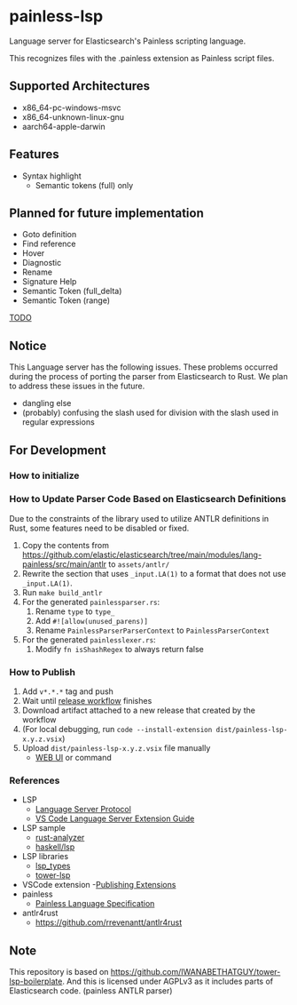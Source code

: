 # painless-lsp

Language server for Elasticsearch's Painless scripting language.

This recognizes files with the .painless extension as Painless script files.

## Supported Architectures

- x86_64-pc-windows-msvc
- x86_64-unknown-linux-gnu
- aarch64-apple-darwin

## Features

- Syntax highlight
    - Semantic tokens (full) only

## Planned for future implementation

- Goto definition
- Find reference
- Hover
- Diagnostic
- Rename
- Signature Help
- Semantic Token (full_delta)
- Semantic Token (range)

[TODO](./TODO.md)

## Notice

This Language server has the following issues. These problems occurred during the process of porting the parser from Elasticsearch to Rust. We plan to address these issues in the future.

- dangling else
- (probably) confusing the slash used for division with the slash used in regular expressions

## For Development

### How to initialize

### How to Update Parser Code Based on Elasticsearch Definitions

Due to the constraints of the library used to utilize ANTLR definitions in Rust, some features need to be disabled or fixed.

1. Copy the contents from https://github.com/elastic/elasticsearch/tree/main/modules/lang-painless/src/main/antlr to `assets/antlr/`
2. Rewrite the section that uses `_input.LA(1)` to a format that does not use `_input.LA(1)`.
3. Run `make build_antlr`
4. For the generated `painlessparser.rs`:
    1. Rename `type` to `type_`
    2. Add `#![allow(unused_parens)]`
    3. Rename `PainlessParserParserContext` to `PainlessParserContext`
5. For the generated `painlesslexer.rs`:
    1. Modify `fn isShashRegex` to always return false

### How to Publish

1. Add `v*.*.*` tag and push
1. Wait until [release workflow](https://github.com/yokoc1322/painless-lsp/actions/workflows/release.yml) finishes
1. Download artifact attached to a new release that created by the workflow
1. (For local debugging, run `code --install-extension dist/painless-lsp-x.y.z.vsix`)
1. Upload `dist/painless-lsp-x.y.z.vsix` file manually
    - [WEB UI](https://marketplace.visualstudio.com/) or command

### References

- LSP
    - [Language Server Protocol](https://microsoft.github.io/language-server-protocol/)
    - [VS Code Language Server Extension Guide](https://code.visualstudio.com/api/language-extensions/language-server-extension-guide)
- LSP sample
    - [rust-analyzer](https://github.com/rust-lang/rust-analyzer)
    - [haskell/lsp](https://github.com/haskell/lsp)
- LSP libraries
    - [lsp_types](https://docs.rs/lsp-types/latest/lsp_types/)
    - [tower-lsp](https://github.com/ebkalderon/tower-lsp)
- VSCode extension
    -[Publishing Extensions](https://code.visualstudio.com/api/working-with-extensions/publishing-extension)
- painless
    - [Painless Language Specification](https://www.elastic.co/guide/en/elasticsearch/painless/8.17/painless-lang-spec.html)
- antlr4rust
    - https://github.com/rrevenantt/antlr4rust

## Note

This repository is based on https://github.com/IWANABETHATGUY/tower-lsp-boilerplate.
And this is licensed under AGPLv3 as it includes parts of Elasticsearch code. (painless ANTLR parser)
